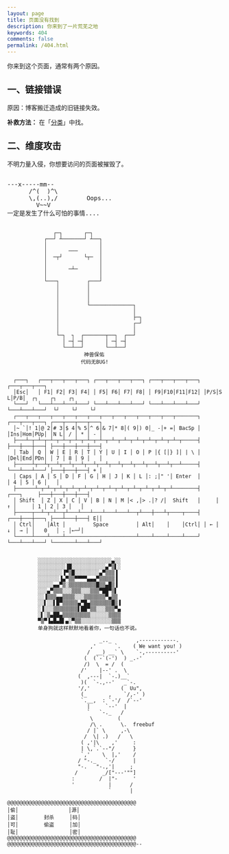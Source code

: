 ```yaml
---
layout: page
title: 页面没有找到
description: 你来到了一片荒芜之地
keywords: 404
comments: false
permalink: /404.html
---
```


你来到这个页面，通常有两个原因。

## 一、链接错误

原因：博客搬迁造成的旧链接失效。

**补救方法：** 在「[分类](/categories/)」中找。

## 二、维度攻击

不明力量入侵，你想要访问的页面被摧毁了。

<!----------------------------------------------------------------
         mm
      /^(  )^\                     Ascii arts included in this page:
      \,(..),/                     - R2D2, provided by: http://www.chris.com/
        V~~V                       - Texts, generated from: http://www.network-science.de/ascii/  
                                   http:// cnfeat.github.io
            
------------------------------------------------------------------>

  <style>
    pre {
          background: none;
          border: none;
    }
  </style>

  <pre>         
---x-----mm--
      /^(  )^\
      \,(..),/        Oops...
        V~~V                     
一定是发生了什么可怕的事情....
    </pre>
```
               ┌─┐       ┌─┐
            ┌──┘ ┴───────┘ ┴──┐  
            │                 │  
            │       ───       │  
            │  ─┬┘       └┬─  │  
            │                 │  
            │       ─┴─       │ 
            │                 │ 
            └───┐         ┌───┘ 
                │         │ 
                │         │ 
                │         │ 
                │         └──────────────┐ 
                │                        │ 
                │                        ├─┐ 
                │                        ┌─┘ 
                │                        │ 
                └─┐  ┐  ┌───────┬──┐  ┌──┘ 
                  │ ─┤ ─┤       │ ─┤ ─┤ 
                  └──┴──┘       └──┴──┘
                         神兽保佑 
                        代码无BUG! 
         
```

```
  ┌───┐   ┌───┬───┬───┬───┐ ┌───┬───┬───┬───┐ ┌───┬───┬───┬───┐ ┌───┬───┬───┐
  │Esc│   │ F1│ F2│ F3│ F4│ │ F5│ F6│ F7│ F8│ │ F9│F10│F11│F12│ │P/S│S L│P/B│  ┌┐    ┌┐    ┌┐
  └───┘   └───┴───┴───┴───┘ └───┴───┴───┴───┘ └───┴───┴───┴───┘ └───┴───┴───┘  └┘    └┘    └┘
  ┌───┬───┬───┬───┬───┬───┬───┬───┬───┬───┬───┬───┬───┬───────┐ ┌───┬───┬───┐ ┌───┬───┬───┬───┐
  │~ `│! 1│@ 2│# 3│$ 4│% 5│^ 6│& 7│* 8│( 9│) 0│_ -│+ =│ BacSp │ │Ins│Hom│PUp│ │N L│ / │ * │ - │
  ├───┴─┬─┴─┬─┴─┬─┴─┬─┴─┬─┴─┬─┴─┬─┴─┬─┴─┬─┴─┬─┴─┬─┴─┬─┴─┬─────┤ ├───┼───┼───┤ ├───┼───┼───┼───┤
  │ Tab │ Q │ W │ E │ R │ T │ Y │ U │ I │ O │ P │{ [│} ]│ | \ │ │Del│End│PDn│ │ 7 │ 8 │ 9 │   │
  ├─────┴┬──┴┬──┴┬──┴┬──┴┬──┴┬──┴┬──┴┬──┴┬──┴┬──┴┬──┴┬──┴─────┤ └───┴───┴───┘ ├───┼───┼───┤ + │
  │ Caps │ A │ S │ D │ F │ G │ H │ J │ K │ L │: ;│" '│ Enter  │               │ 4 │ 5 │ 6 │   │
  ├──────┴─┬─┴─┬─┴─┬─┴─┬─┴─┬─┴─┬─┴─┬─┴─┬─┴─┬─┴─┬─┴─┬─┴────────┤     ┌───┐     ├───┼───┼───┼───┤
  │ Shift  │ Z │ X │ C │ V │ B │ N │ M │< ,│> .│? /│  Shift   │     │ ↑ │     │ 1 │ 2 │ 3 │   │
  ├─────┬──┴─┬─┴──┬┴───┴───┴───┴───┴───┴──┬┴───┼───┴┬────┬────┤ ┌───┼───┼───┐ ├───┴───┼───┤ E││
  │ Ctrl│    │Alt │         Space         │ Alt│    │    │Ctrl│ │ ← │ ↓ │ → │ │   0   │ . │←─┘│
  └─────┴────┴────┴───────────────────────┴────┴────┴────┴────┘ └───┴───┴───┘ └───────┴───┴───┘
```

```

          ░░░░░░░░░░░░░░░░░░░░░░░░▄░░ 
          ░░░░░░░░░▐█░░░░░░░░░░░▄▀▒▌░ 
          ░░░░░░░░▐▀▒█░░░░░░░░▄▀▒▒▒▐
          ░░░░░░░▐▄▀▒▒▀▀▀▀▄▄▄▀▒▒▒▒▒▐ 
          ░░░░░▄▄▀▒░▒▒▒▒▒▒▒▒▒█▒▒▄█▒▐ 
          ░░░▄▀▒▒▒░░░▒▒▒░░░▒▒▒▀██▀▒▌ 
          ░░▐▒▒▒▄▄▒▒▒▒░░░▒▒▒▒▒▒▒▀▄▒▒
          ░░▌░░▌█▀▒▒▒▒▒▄▀█▄▒▒▒▒▒▒▒█▒▐
          ░▐░░░▒▒▒▒▒▒▒▒▌██▀▒▒░░░▒▒▒▀▄ 
          ░▌░▒▄██▄▒▒▒▒▒▒▒▒▒░░░░░░▒▒▒▒ 
          ▀▒▀▐▄█▄█▌▄░▀▒▒░░░░░░░░░░▒▒▒ 
          单身狗就这样默默地看着你，一句话也不说。
```

```
                              _.._        ,------------.
                           ,'      `.    ( We want you! )
                          /  __) __` \    `-,----------'
                         (  (`-`(-')  ) _.-'
                         /)  \  = /  (
                        /'    |--' .  \
                       (  ,---|  `-.)__`
                        )(  `-.,--'   _`-.
                       '/,'          (  Uu",
                        (_       ,    `/,-' )
                        `.__,  : `-'/  /`--'
                          |     `--'  |
                          `   `-._   /
                           \        (
                           /\ .      \.  freebuf
                          / |` \     ,-\
                         /  \| .)   /   \
                        ( ,'|\    ,'     :
                        | \,`.`--"/      }
                        `,'    \  |,'    /
                       / "-._   `-/      |
                       "-.   "-.,'|     ;
                      /        _/["---'""]
                     :        /  |"-     '
                     '           |      /
                                 `      |
```

```
@@@@@@@@@@@@@@@@@@@@@@@@@@@@@@@@@@@@@@@@@@
│偷│　　　　　 　　　  │源│
│盗│　　　　　封杀　　　│码│
│可│　　　　　偷盗　　　│加│
│耻│　　　　　　　　　　│密│
@@@@@@@@@@@@@@@@@@@@@@@@@@@@@@@@@@@@@@@@@@
@@@@@@@@@@@@@@@@@@@@@@@@@@@@@@@@@@@@@@@@@@--
```
